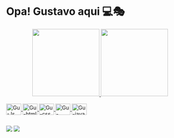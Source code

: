 # Opa! Gustavo aqui 💻🎭
<div align="center">
  <a href="https://github.com/GuDelmonte">
  <img height="180em" src="https://github-readme-stats.vercel.app/api?username=GuDelmonte&show_icons=true&theme=merko&include_all_commits=true&count_private=true"/>
  <img height="180em" src="https://github-readme-stats.vercel.app/api/top-langs/?username=GuDelmonte&layout=compact&langs_count=7&theme=merko"/>
</div>

<div style="display: inline_block"><br>
  <img align="center" alt="Gu-Js" height="30" width="40" src="https://cdn.jsdelivr.net/gh/devicons/devicon/icons/javascript/javascript-plain.svg">
  <img align="center" alt="Gu-html" height="30" width="40" src="https://cdn.jsdelivr.net/gh/devicons/devicon/icons/html5/html5-plain.svg">
  <img align="center" alt="Gu-css" height="30" width="40" src="https://cdn.jsdelivr.net/gh/devicons/devicon/icons/css3/css3-plain.svg">
  <img align="center" alt="Gu-csharp" height="30" width="40" src="https://cdn.jsdelivr.net/gh/devicons/devicon/icons/csharp/csharp-plain.svg">
  <img align="center" alt="Gu-java" height="30" width="40" src="https://cdn.jsdelivr.net/gh/devicons/devicon/icons/java/java-original.svg">
</div>

##

<div>

  <a href = "mailto:gudelmonte726@gmail.com"><img src="https://img.shields.io/badge/-Gmail-%23333?style=for-the-badge&logo=gmail&logoColor=white" target="_blank"></a>
  <a href="https://www.linkedin.com/in/gustavo-delmonte-b573b0196" target="_blank"><img src="https://img.shields.io/badge/-LinkedIn-%230077B5?style=for-the-badge&logo=linkedin&logoColor=white" target="_blank"></a> 

</div>
